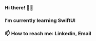 ### Hi there! 👋🏻
### I’m currently learning SwiftUI
### 📫 How to reach me: Linkedin, Email

<!--
**aalhsn/aalhsn** is a ✨ _special_ ✨ repository because its `README.md` (this file) appears on your GitHub profile.

Here are some ideas to get you started:

- 🔭 I’m currently working on ...
- 🌱 I’m currently learning ...
- 👯 I’m looking to collaborate on ...
- 🤔 I’m looking for help with ...
- 💬 Ask me about ...
- 📫 How to reach me: Linkedin, Email
- 😄 Pronouns: ...
- ⚡ Fun fact: ...
-->
